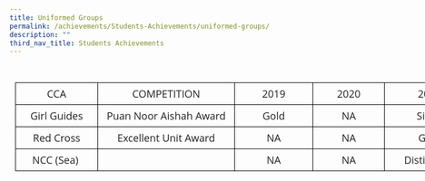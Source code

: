 ```yaml
---
title: Uniformed Groups
permalink: /achievements/Students-Achievements/uniformed-groups/
description: ""
third_nav_title: Students Achievements
---
```

<div class="pagecontent_box" style="margin: 0px; outline: 0px; padding: 10px; font-family: &quot;Open Sans&quot;, sans-serif; font-size: 16px;">
<div class="description ive_editable ive_ptod ive_content" id="_ptod_82549" style="margin: 0px; outline: 0px; padding: 0px; display: inline-block; width: 1002px; min-height: 16px; background: url(&quot;/pix/b/empty.png&quot;); line-height: 22.4px; z-index: 100; position: relative;">
<h3 style="margin: 0px; outline: 0px; padding: 0px; min-height: 1em;">&nbsp;</h3>

<table class="iveo_table ives_tab_1" style="margin: 0px; outline: 0px; padding: 0px; border: none; background: transparent; border-collapse: collapse; width: 809.75px;" width="561">
	<colgroup style="margin: 0px; outline: 0px; padding: 0px;">
		<col style="margin: 0px; outline: 0px; padding: 0px;" width="89" />
		<col style="margin: 0px; outline: 0px; padding: 0px;" width="209" />
		<col style="margin: 0px; outline: 0px; padding: 0px;" width="71" />
		<col span="2" style="margin: 0px; outline: 0px; padding: 0px;" width="96" />
	</colgroup>
	<tbody style="margin: 0px; outline: 0px; padding: 0px;">
		<tr height="21" style="margin: 0px; outline: 0px; padding: 0px;">
			<td height="21" style="margin: 0px; outline: 0px; padding: 7px; text-align: center; background-color: transparent; color: rgb(34, 34, 34); border: 1px solid rgb(0, 0, 0); width: 144px;" width="89"><span style="margin: 0px; outline: 0px; padding: 0px;"><font size="4" style="margin: 0px; outline: 0px; padding: 0px;">CCA</font></span></td>
			<td style="margin: 0px; outline: 0px; padding: 7px; text-align: center; background-color: transparent; color: rgb(34, 34, 34); border: 1px solid rgb(0, 0, 0); width: 247px;" width="209"><span style="margin: 0px; outline: 0px; padding: 0px;"><font size="4" style="margin: 0px; outline: 0px; padding: 0px;">COMPETITION</font></span></td>
			<td style="margin: 0px; outline: 0px; padding: 7px; text-align: center; background-color: transparent; color: rgb(34, 34, 34); border: 1px solid rgb(0, 0, 0); width: 139px;" width="71"><span style="margin: 0px; outline: 0px; padding: 0px;"><font size="4" style="margin: 0px; outline: 0px; padding: 0px;">2019</font></span></td>
			<td style="margin: 0px; outline: 0px; padding: 7px; text-align: center; background-color: transparent; color: rgb(34, 34, 34); border: 1px solid rgb(0, 0, 0); width: 125px;" width="96"><span style="margin: 0px; outline: 0px; padding: 0px;"><font size="4" style="margin: 0px; outline: 0px; padding: 0px;">2020</font></span></td>
			<td style="margin: 0px; outline: 0px; padding: 7px; text-align: center; background-color: transparent; color: rgb(34, 34, 34); border: 1px solid rgb(0, 0, 0); width: 154px;" width="96"><span style="margin: 0px; outline: 0px; padding: 0px;"><font size="4" style="margin: 0px; outline: 0px; padding: 0px;">2021</font></span></td>
		</tr>
		<tr height="21" style="margin: 0px; outline: 0px; padding: 0px;">
			<td height="21" style="margin: 0px; outline: 0px; padding: 7px; text-align: center; background-color: transparent; color: rgb(34, 34, 34); border: 1px solid rgb(0, 0, 0);"><font size="4" style="margin: 0px; outline: 0px; padding: 0px;">Girl Guides</font></td>
			<td style="margin: 0px; outline: 0px; padding: 7px; text-align: center; background-color: transparent; color: rgb(34, 34, 34); border: 1px solid rgb(0, 0, 0);"><span style="margin: 0px; outline: 0px; padding: 0px;"><font size="4" style="margin: 0px; outline: 0px; padding: 0px;">Puan Noor Aishah Award</font></span></td>
			<td style="margin: 0px; outline: 0px; padding: 7px; text-align: center; background-color: transparent; color: rgb(34, 34, 34); border: 1px solid rgb(0, 0, 0);"><span style="margin: 0px; outline: 0px; padding: 0px;"><font size="4" style="margin: 0px; outline: 0px; padding: 0px;">Gold</font></span></td>
			<td style="margin: 0px; outline: 0px; padding: 7px; text-align: center; background-color: transparent; color: rgb(34, 34, 34); border: 1px solid rgb(0, 0, 0);"><span style="margin: 0px; outline: 0px; padding: 0px;"><font size="4" style="margin: 0px; outline: 0px; padding: 0px;">NA</font></span></td>
			<td style="margin: 0px; outline: 0px; padding: 7px; text-align: center; background-color: transparent; color: rgb(34, 34, 34); border: 1px solid rgb(0, 0, 0);" width="96"><span style="margin: 0px; outline: 0px; padding: 0px;"><font size="4" style="margin: 0px; outline: 0px; padding: 0px;">Silver</font></span></td>
		</tr>
		<tr height="21" style="margin: 0px; outline: 0px; padding: 0px;">
			<td height="21" style="margin: 0px; outline: 0px; padding: 7px; text-align: center; background-color: transparent; color: rgb(34, 34, 34); border: 1px solid rgb(0, 0, 0);"><font size="4" style="margin: 0px; outline: 0px; padding: 0px;">Red Cross</font></td>
			<td style="margin: 0px; outline: 0px; padding: 7px; text-align: center; background-color: transparent; color: rgb(34, 34, 34); border: 1px solid rgb(0, 0, 0);"><span style="margin: 0px; outline: 0px; padding: 0px;"><font size="4" style="margin: 0px; outline: 0px; padding: 0px;">Excellent Unit Award</font></span></td>
			<td style="margin: 0px; outline: 0px; padding: 7px; text-align: center; background-color: transparent; color: rgb(34, 34, 34); border: 1px solid rgb(0, 0, 0);"><span style="margin: 0px; outline: 0px; padding: 0px;"><font size="4" style="margin: 0px; outline: 0px; padding: 0px;">NA</font></span></td>
			<td style="margin: 0px; outline: 0px; padding: 7px; text-align: center; background-color: transparent; color: rgb(34, 34, 34); border: 1px solid rgb(0, 0, 0);"><span style="margin: 0px; outline: 0px; padding: 0px;"><font size="4" style="margin: 0px; outline: 0px; padding: 0px;">NA</font></span></td>
			<td style="margin: 0px; outline: 0px; padding: 7px; text-align: center; background-color: transparent; color: rgb(34, 34, 34); border: 1px solid rgb(0, 0, 0);" width="96"><span style="margin: 0px; outline: 0px; padding: 0px;"><font size="4" style="margin: 0px; outline: 0px; padding: 0px;">Gold</font></span></td>
		</tr>
		<tr height="21" style="margin: 0px; outline: 0px; padding: 0px;">
			<td height="21" style="margin: 0px; outline: 0px; padding: 7px; text-align: center; background-color: transparent; color: rgb(34, 34, 34); border: 1px solid rgb(0, 0, 0);"><font size="4" style="margin: 0px; outline: 0px; padding: 0px;">NCC (Sea)&nbsp;</font></td>
			<td style="margin: 0px; outline: 0px; padding: 7px; text-align: center; background-color: transparent; color: rgb(34, 34, 34); border: 1px solid rgb(0, 0, 0);"><span style="margin: 0px; outline: 0px; padding: 0px;"><font size="4" style="margin: 0px; outline: 0px; padding: 0px;">&nbsp;</font></span></td>
			<td style="margin: 0px; outline: 0px; padding: 7px; text-align: center; background-color: transparent; color: rgb(34, 34, 34); border: 1px solid rgb(0, 0, 0);"><span style="margin: 0px; outline: 0px; padding: 0px;"><font size="4" style="margin: 0px; outline: 0px; padding: 0px;">NA</font></span></td>
			<td style="margin: 0px; outline: 0px; padding: 7px; text-align: center; background-color: transparent; color: rgb(34, 34, 34); border: 1px solid rgb(0, 0, 0);"><span style="margin: 0px; outline: 0px; padding: 0px;"><font size="4" style="margin: 0px; outline: 0px; padding: 0px;">NA</font></span></td>
			<td style="margin: 0px; outline: 0px; padding: 7px; text-align: center; background-color: transparent; color: rgb(34, 34, 34); border: 1px solid rgb(0, 0, 0);" width="96"><span style="margin: 0px; outline: 0px; padding: 0px;"><font size="4" style="margin: 0px; outline: 0px; padding: 0px;">Distinction</font></span></td>
		</tr>
	</tbody>
</table>
</div>
</div>